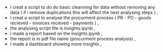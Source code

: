 - I creat a script to do do basic cleanning for data without removing any data ( if i remove duplications this will affect the next analysing steps ) ,
- I creat a script to analyse the procurment process ( PR - PO - goods recieved - invoices recieved - payments ) ,
- the analysing script file is insights.ipynb ,
- I made a report based on the insights.ipynb ,
- the report is in pdf file name (procurment process analysis) ,
- I made a dashboard showing more insights ,
